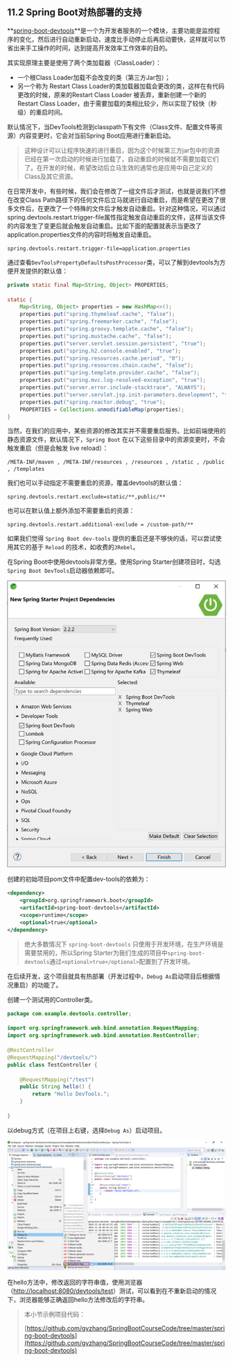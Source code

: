 ## 11.2 Spring Boot对热部署的支持

**[spring-boot-devtools](https://docs.spring.io/spring-boot/docs/current-SNAPSHOT/reference/html/using-spring-boot.html#using-boot-devtools)**是一个为开发者服务的一个模块，主要功能是监控程序的变化，然后进行自动重新启动，速度比手动停止后再启动要快，这样就可以节省出来手工操作的时间，达到提高开发效率工作效率的目的。

其实现原理主要是使用了两个类加载器（ClassLoader）：

- 一个根Class Loader加载不会改变的类（第三方Jar包）；
- 另一个称为 Restart Class Loader的类加载器加载会更改的类，这样在有代码更改的时候，原来的Restart Class Loader 被丢弃，重新创建一个新的Restart Class Loader，由于需要加载的类相比较少，所以实现了较快（秒级）的重启时间。

默认情况下，当DevTools检测到classpath下有文件（Class文件、配置文件等资源）内容变更时，它会对当前Spring Boot应用进行重新启动。

> 这种设计可以让程序快速的进行重启，因为这个时候第三方jar包中的资源已经在第一次启动的时候进行加载了，自动重启的时候就不需要加载它们了。在开发的时候，希望改动后立马生效的通常也是应用中自己定义的Class及其它资源。

在日常开发中，有些时候，我们会在修改了一组文件后才测试，也就是说我们不想在改变Class Path路径下的任何文件后立马就进行自动重启，而是希望在更改了很多文件后，在更改了一个特殊的文件后才触发自动重启。针对这种情况，可以通过spring.devtools.restart.trigger-file属性指定触发自动重启的文件，这样当该文件的内容发生了变更后就会触发自动重启。比如下面的配置就表示当更改了application.properties文件的内容时将触发自动重启。

```properties
spring.devtools.restart.trigger-file=application.properties
```

通过查看`DevToolsPropertyDefaultsPostProcessor`类，可以了解到devtools为方便开发提供的默认值：

```java
private static final Map<String, Object> PROPERTIES;

static {
    Map<String, Object> properties = new HashMap<>();
    properties.put("spring.thymeleaf.cache", "false");
    properties.put("spring.freemarker.cache", "false");
    properties.put("spring.groovy.template.cache", "false");
    properties.put("spring.mustache.cache", "false");
    properties.put("server.servlet.session.persistent", "true");
    properties.put("spring.h2.console.enabled", "true");
    properties.put("spring.resources.cache.period", "0");
    properties.put("spring.resources.chain.cache", "false");
    properties.put("spring.template.provider.cache", "false");
    properties.put("spring.mvc.log-resolved-exception", "true");
    properties.put("server.error.include-stacktrace", "ALWAYS");
    properties.put("server.servlet.jsp.init-parameters.development", "true");
    properties.put("spring.reactor.debug", "true");
    PROPERTIES = Collections.unmodifiableMap(properties);
}
```

当然，在我们的应用中，某些资源的修改其实并不需要重启服务。比如前端使用的静态资源文件，默认情况下，`Spring Boot` 在以下这些目录中的资源变更时，不会触发重启（但是会触发 live reload）：

```
/META-INF/maven , /META-INF/resources , /resources , /static , /public , /templates
```

我们也可以手动指定不需要重启的资源，覆盖devtools的默认值：

```properties
spring.devtools.restart.exclude=static/**,public/**
```

也可以在默认值上额外添加不需要重启的资源：

```properties
spring.devtools.restart.additional-exclude = /custom-path/**
```

如果我们觉得 `Spring Boot dev-tools` 提供的重启还是不够快的话，可以尝试使用其它的基于 `Reload` 的技术，如收费的`JRebel`。

在Spring Boot中使用devtools非常方便。使用Spring Starter创建项目时，勾选`Spring Boot DevTools`启动器依赖即可。

![image-20191228090718651](images/image-20191228090718651.png)

创建的初始项目pom文件中配置dev-tools的依赖为：

```xml
<dependency>
    <groupId>org.springframework.boot</groupId>
    <artifactId>spring-boot-devtools</artifactId>
    <scope>runtime</scope>
    <optional>true</optional>
</dependency>
```

> 绝大多数情况下 `spring-boot-devtools` 只使用于开发环境，在生产环境是需要禁用的，所以Spring Starter为我们生成的项目中`spring-boot-devtools`通过`<optional>true</optional>`配置到了开发环境。

在后续开发，这个项目就具有热部署（开发过程中，`Debug As`启动项目后根据情况重启）的功能了。

创建一个测试用的Controller类。

```java
package com.example.devtools.controller;

import org.springframework.web.bind.annotation.RequestMapping;
import org.springframework.web.bind.annotation.RestController;

@RestController
@RequestMapping("/devtools/")
public class TestController {
	
	@RequestMapping("/test")
	public String hello() {
		return "Hello DevTools.";
	}

}
```

以debug方式（在项目上右键，选择`Debug As`）启动项目。

![image-20191228094350779](images/image-20191228094350779.png)

在hello方法中，修改返回的字符串值，使用浏览器（[http://localhost:8080/devtools/test](http://localhost:8080/devtools/test)）测试，可以看到在不重新启动的情况下，浏览器能够正确返回hello方法修改后的字符串。

> 本小节示例项目代码：
>
> [https://github.com/gyzhang/SpringBootCourseCode/tree/master/spring-boot-devtools](https://github.com/gyzhang/SpringBootCourseCode/tree/master/spring-boot-devtools)

